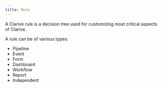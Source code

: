 ```yaml
---
title: Rule
---
```


A Clarive rule is a decision tree used for customizing most critical
aspects of Clarive.

A rule can be of various types:

- Pipeline
- Event
- Form
- Dashboard
- Workflow
- Report
- Independent


